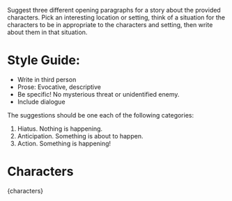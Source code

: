 Suggest three different opening paragraphs for a story about the provided characters. Pick an interesting location or setting, think of a situation for the characters to be in appropriate to the characters and setting, then write about them in that situation.

# Style Guide:
- Write in third person
- Prose: Evocative, descriptive
- Be specific! No mysterious threat or unidentified enemy.
- Include dialogue

The suggestions should be one each of the following categories:

1. Hiatus. Nothing is happening.
2. Anticipation. Something is about to happen.
3. Action. Something is happening!

# Characters

{characters}